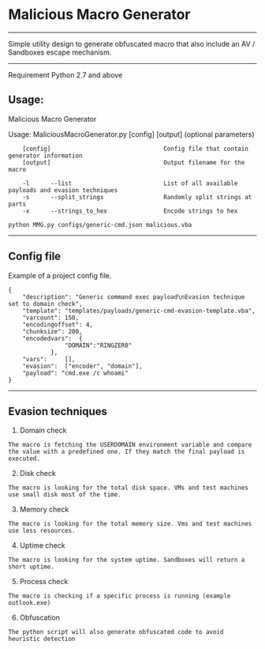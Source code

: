 # Malicious Macro Generator

---
Simple utility design to generate obfuscated macro that also include an AV / Sandboxes escape mechanism.

--- 
Requirement Python 2.7 and above


## Usage:
Malicious Macro Generator

Usage: MaliciousMacroGenerator.py [config] [output] (optional parameters)

        [config]                                Config file that contain generator information
        [output]                                Output filename for the macro

        -l      --list                          List of all available payloads and evasion techniques
        -s      --split_strings                 Randomly split strings at parts
        -x      --strings_to_hex                Encode strings to hex



```
python MMG.py configs/generic-cmd.json malicious.vba
```

---

## Config file

Example of a project config file.
```
{
	"description": "Generic command exec payload\nEvasion technique set to domain check",
	"template": "templates/payloads/generic-cmd-evasion-template.vba",
	"varcount": 150,
	"encodingoffset": 4,
	"chunksize": 200,
	"encodedvars": 	{
				"DOMAIN":"RINGZER0"
			},
	"vars": 	[],
	"evasion": 	["encoder", "domain"],
	"payload": "cmd.exe /c whoami"
}
```

---

## Evasion techniques

1. Domain check
```
The macro is fetching the USERDOMAIN environment variable and compare the value with a predefined one. If they match the final payload is executed.
```

2. Disk check
```
The macro is looking for the total disk space. VMs and test machines use small disk most of the time.
```

3. Memory check
```
The macro is looking for the total memory size. Vms and test machines use less resources.
```

4. Uptime check
```
The macro is looking for the system uptime. Sandboxes will return a short uptime.
```

5. Process check
```
The macro is checking if a specific process is running (example outlook.exe)
```

6. Obfuscation
```
The python script will also generate obfuscated code to avoid heuristic detection
```
